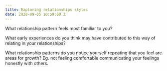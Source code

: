 ```yaml
---
title: Exploring relationships styles
date: 2020-09-05 10:59:00 Z
---
```


What relationship pattern feels most familiar to you? 




What early experiences do you think may have contributed to this way of relating in your relationships? 




What relationship patterns do you notice yourself repeating that you feel are areas for growth? Eg. not feeling comfortable communicating your feelings honestly with others. 